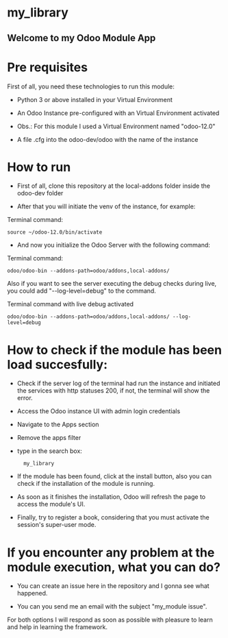 # my_library

## Welcome to my Odoo Module App

# Pre requisites

First of all, you need these technologies to run this module:

- Python 3 or above installed in your Virtual Environment

- An Odoo Instance pre-configured with an Virtual Environment activated

- Obs.: For this module I used a Virtual Environment named "odoo-12.0"

- A file .cfg into the odoo-dev/odoo with the name of the instance

# How to run

- First of all, clone this repository at the local-addons folder inside the odoo-dev folder

- After that you will initiate the venv of the instance, for example:

Terminal command: 
    
    source ~/odoo-12.0/bin/activate

- And now you initialize the Odoo Server with the following command:
    
Terminal command:

    odoo/odoo-bin --addons-path=odoo/addons,local-addons/

Also if you want to see the server executing the debug checks during live, you could add "--log-level=debug" to the command.

Terminal command with live debug activated

    odoo/odoo-bin --addons-path=odoo/addons,local-addons/ --log-level=debug

# How to check if the module has been load succesfully:

- Check if the server log of the terminal had run the instance and initiated the services with http statuses 200, if not, the terminal will show the error.

- Access the Odoo instance UI with admin login credentials

- Navigate to the Apps section

- Remove the apps filter

- type in the search box:

        my_library
    
- If the module has been found, click at the install button, also you can check if the installation of the module is running.

- As soon as it finishes the installation, Odoo will refresh the page to access the module's UI.

- Finally, try to register a book, considering that you must activate the session's super-user mode.

# If you encounter any problem at the module execution, what you can do?

- You can create an issue here in the repository and I gonna see what happened.

- You can you send me an email with the subject "my_module issue".

For both options I will respond as soon as possible with pleasure to learn and help in learning the framework.